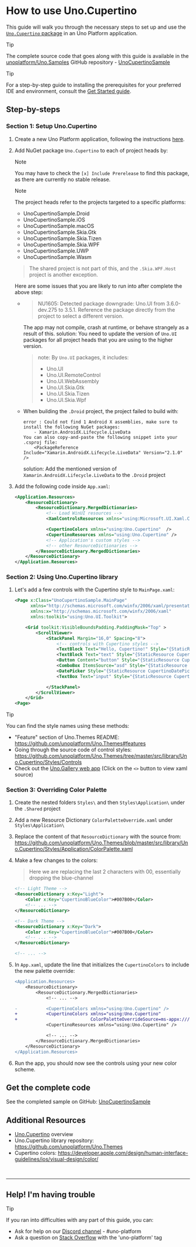 # How to use Uno.Cupertino

This guide will walk you through the necessary steps to set up and use the [`Uno.Cupertino` package](https://www.nuget.org/packages/Uno.Cupertino) in an Uno Platform application.

> [!TIP]
> The complete source code that goes along with this guide is available in the [unoplatform/Uno.Samples](https://github.com/unoplatform/Uno.Samples) GitHub repository - [UnoCupertinoSample](https://github.com/unoplatform/Uno.Samples/tree/master/UI/UnoCupertinoSample)

> [!TIP]
> For a step-by-step guide to installing the prerequisites for your preferred IDE and environment, consult the [Get Started guide](../get-started.md).

## Step-by-steps
### Section 1: Setup Uno.Cupertino
1. Create a new Uno Platform application, following the instructions [here](../get-started.md).
1. Add NuGet package `Uno.Cupertino` to each of project heads by:
    > [!NOTE]
    > You may have to check the `[x] Include Prerelease` to find this package, as there are currently no stable release.

    > [!NOTE]
    > The project heads refer to the projects targeted to a specific platforms:
    > - UnoCupertinoSample.Droid
    > - UnoCupertinoSample.iOS
    > - UnoCupertinoSample.macOS
    > - UnoCupertinoSample.Skia.Gtk
    > - UnoCupertinoSample.Skia.Tizen
    > - UnoCupertinoSample.Skia.WPF
    > - UnoCupertinoSample.UWP
    > - UnoCupertinoSample.Wasm
    >
    > > The shared project is not part of this, and the `.Skia.WPF.Host` project is another exception.

    Here are some issues that you are likely to run into after complete the above step:
    - > NU1605: Detected package downgrade: Uno.UI from 3.6.0-dev.275 to 3.5.1. Reference the package directly from the project to select a different version.

        The app may not compile, crash at runtime, or behave strangely as a result of this.
        solution: You need to update the version of `Uno.UI` packages for all project heads that you are using to the higher version.
        > note: By `Uno.UI` packages, it includes:
        > - Uno.UI
        > - Uno.UI.RemoteControl
        > - Uno.UI.WebAssembly
        > - Uno.UI.Skia.Gtk
        > - Uno.UI.Skia.Tizen
        > - Uno.UI.Skia.Wpf

    - When building the `.Droid` project, the project failed to build with:
        ```
        error : Could not find 1 Android X assemblies, make sure to install the following NuGet packages:
            - Xamarin.AndroidX.Lifecycle.LiveData
        You can also copy-and-paste the following snippet into your .csproj file:
            <PackageReference Include="Xamarin.AndroidX.Lifecycle.LiveData" Version="2.1.0" />
        ```
        solution: Add the mentioned version of `Xamarin.AndroidX.Lifecycle.LiveData` to the `.Droid` project
1. Add the following code inside `App.xaml`:
    ```xml
    <Application.Resources>
        <ResourceDictionary>
            <ResourceDictionary.MergedDictionaries>
                <!-- Load WinUI resources -->
                <XamlControlsResources xmlns="using:Microsoft.UI.Xaml.Controls" />

                <CupertinoColors xmlns="using:Uno.Cupertino"  />
                <CupertinoResources xmlns="using:Uno.Cupertino" />
                <!-- Application's custom styles -->
                <!-- other ResourceDictionaries -->
            </ResourceDictionary.MergedDictionaries>
        </ResourceDictionary>
    </Application.Resources>
    ```

### Section 2: Using Uno.Cupertino library
1. Let's add a few controls with the Cupertino style to `MainPage.xaml`:
    ```xml
    <Page x:Class="UnoCupertinoSample.MainPage"
          xmlns="http://schemas.microsoft.com/winfx/2006/xaml/presentation"
          xmlns:x="http://schemas.microsoft.com/winfx/2006/xaml"
          xmlns:toolkit="using:Uno.UI.Toolkit">

        <Grid toolkit:VisibleBoundsPadding.PaddingMask="Top" >
            <ScrollViewer>
                <StackPanel Margin="16,0" Spacing="8">
                    <!-- controls with Cupertino styles -->
                    <TextBlock Text="Hello, Cupertino!" Style="{StaticResource CupertinoPrimaryTitle}" />
                    <TextBlock Text="text" Style="{StaticResource CupertinoBody}" />
                    <Button Content="button" Style="{StaticResource CupertinoButtonStyle}" />
                    <ComboBox ItemsSource="asd" Style="{StaticResource CupertinoComboBoxStyle}" />
                    <DatePicker Style="{StaticResource CupertinoDatePickerStyle}" />
                    <TextBox Text="input" Style="{StaticResource CupertinoTextBoxStyle}" />

                </StackPanel>
            </ScrollViewer>
        </Grid>
    <Page>
    ```

> [!TIP]
> You can find the style names using these methods:
> - "Feature" section of Uno.Themes README: https://github.com/unoplatform/Uno.Themes#features
> - Going through the source code of control styles: https://github.com/unoplatform/Uno.Themes/tree/master/src/library/Uno.Cupertino/Styles/Controls
> - Check out the [Uno.Gallery web app](https://gallery.platform.uno/) (Click on the `<>` button to view xaml source)

### Section 3: Overriding Color Palette
1. Create the nested folders `Styles\` and then `Styles\Application\` under the `.Shared` project
1. Add a new Resource Dictionary `ColorPaletteOverride.xaml` under `Styles\Application\`
1. Replace the content of that `ResourceDictionary` with the source from: https://github.com/unoplatform/Uno.Themes/blob/master/src/library/Uno.Cupertino/Styles/Application/ColorPalette.xaml
1. Make a few changes to the colors:
    > Here we are replacing the last 2 characters with 00, essentially dropping the blue-channel
    ```xml
    <!-- Light Theme -->
    <ResourceDictionary x:Key="Light">
        <Color x:Key="CupertinoBlueColor">#007B00</Color>
        <!-- ... -->
	</ResourceDictionary>

    <!-- Dark Theme -->
    <ResourceDictionary x:Key="Dark">
        <Color x:Key="CupertinoBlueColor">#007B00</Color>
        <!-- ... -->
    </ResourceDictionary>

    <!-- ... -->
    ```

1. In `App.xaml`, update the line that initializes the `CupertinoColors` to include the new palette override:    
    ```diff
    <Application.Resources>
		<ResourceDictionary>
			<ResourceDictionary.MergedDictionaries>
				<!-- ... -->

	-			<CupertinoColors xmlns="using:Uno.Cupertino" />
	+			<CupertinoColors xmlns="using:Uno.Cupertino" 
   +                            ColorPaletteOverrideSource=ms-appx:///Styles/Application/ColorPaletteOverride.xaml" />
				<CupertinoResources xmlns="using:Uno.Cupertino" />

				<!-- ... -->
			</ResourceDictionary.MergedDictionaries>
		</ResourceDictionary>
	</Application.Resources>
    ```
1. Run the app, you should now see the controls using your new color scheme.

## Get the complete code

See the completed sample on GitHub: [UnoCupertinoSample](https://github.com/unoplatform/Uno.Samples/tree/master/UI/UnoCupertinoSample)

## Additional Resources
- [Uno.Cupertino](../features/uno-cupertino.md) overview
- Uno.Cupertino library repository: https://github.com/unoplatform/Uno.Themes
- Cupertino colors: https://developer.apple.com/design/human-interface-guidelines/ios/visual-design/color/

<br>

***

## Help! I'm having trouble

> [!TIP]
> If you ran into difficulties with any part of this guide, you can:
>
> * Ask for help on our [Discord channel](https://www.platform.uno/discord) - #uno-platform
> * Ask a question on [Stack Overflow](https://stackoverflow.com/questions/tagged/uno-platform) with the 'uno-platform' tag
